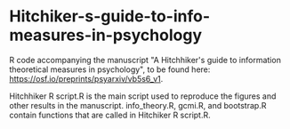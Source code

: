 # Hitchiker-s-guide-to-info-measures-in-psychology
R code accompanying the manuscript "A Hitchhiker's guide to information theoretical measures in psychology", to be found here: https://osf.io/preprints/psyarxiv/vb5s6_v1.

Hitchhiker R script.R is the main script used to reproduce the figures and other results in the manuscript. 
info_theory.R, gcmi.R, and bootstrap.R contain functions that are called in Hitchiker R script.R.
